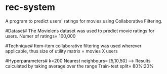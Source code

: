 # rec-system
A program to predict users' ratings for movies using Collaborative Filtering.


#Dataset#
The Movielens dataset was used to predict movie ratings for users.
Numer of ratings= 100,000

#Technique#
Item-item collaborative filtering was used wherever applicable, thus size of utility matrix = movies X users

#Hyperparameters#
k=200
Nearest neighbours= [5,10,50] --> Results calculated by taking average over the range
Train-test split= 80%:20%
